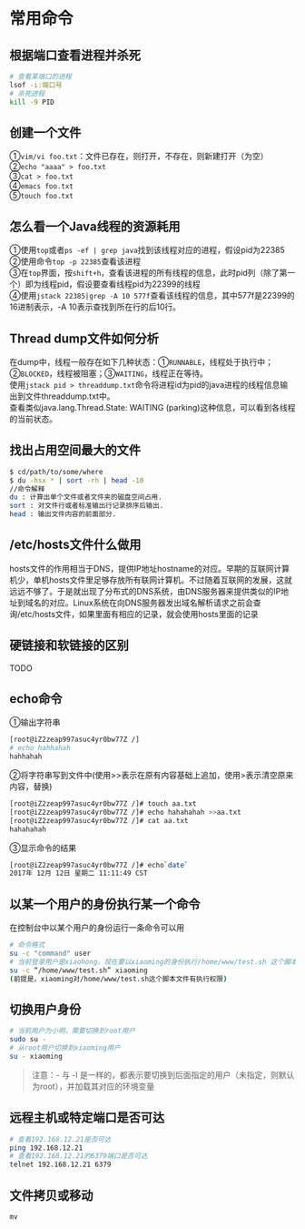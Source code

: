 # 常用命令

## 根据端口查看进程并杀死

```bash
# 查看某端口的进程
lsof -i:端口号
# 杀死进程
kill -9 PID
```

## 创建一个文件

①`vim/vi foo.txt`：文件已存在，则打开，不存在，则新建打开（为空）  
②`echo "aaaa" > foo.txt`  
③`cat > foo.txt`  
④`emacs foo.txt`  
⑤`touch foo.txt`

## 怎么看一个Java线程的资源耗用

①使用`top`或者`ps -ef | grep java`找到该线程对应的进程，假设pid为22385  
②使用命令`top -p 22385`查看该进程  
③在`top`界面，按`shift+h`，查看该进程的所有线程的信息，此时pid列（除了第一个）即为线程pid，假设要查看线程pid为22399的线程  
④使用`jstack 22385|grep -A 10 577f`查看该线程的信息，其中577f是22399的16进制表示，-A 10表示查找到所在行的后10行。

## Thread dump文件如何分析

在dump中，线程一般存在如下几种状态：①`RUNNABLE`，线程处于执行中；②`BLOCKED`，线程被阻塞；③`WAITING`，线程正在等待。  
使用`jstack pid > threaddump.txt`命令将进程id为pid的java进程的线程信息输出到文件threaddump.txt中。  
查看类似java.lang.Thread.State: WAITING \(parking\)这种信息，可以看到各线程的当前状态。

## 找出占用空间最大的文件

```bash
$ cd/path/to/some/where
$ du -hsx * | sort -rh | head -10
//命令解释
du : 计算出单个文件或者文件夹的磁盘空间占用.
sort : 对文件行或者标准输出行记录排序后输出.
head : 输出文件内容的前面部分.
```

## /etc/hosts文件什么做用

hosts文件的作用相当于DNS，提供IP地址hostname的对应。早期的互联网计算机少，单机hosts文件里足够存放所有联网计算机。不过随着互联网的发展，这就远远不够了。于是就出现了分布式的DNS系统，由DNS服务器来提供类似的IP地址到域名的对应。Linux系统在向DNS服务器发出域名解析请求之前会查询/etc/hosts文件，如果里面有相应的记录，就会使用hosts里面的记录

## 硬链接和软链接的区别

TODO

## echo命令

①输出字符串

```bash
[root@iZ2zeap997asuc4yr0bw77Z /]
# echo hahhahah
hahhahah
```

②将字符串写到文件中\(使用&gt;&gt;表示在原有内容基础上追加，使用&gt;表示清空原来内容，替换\)

```bash
[root@iZ2zeap997asuc4yr0bw77Z /]# touch aa.txt
[root@iZ2zeap997asuc4yr0bw77Z /]# echo hahahahah >>aa.txt
[root@iZ2zeap997asuc4yr0bw77Z /]# cat aa.txt
hahahahah
```

③显示命令的结果

```bash
[root@iZ2zeap997asuc4yr0bw77Z /]# echo`date`
2017年 12月 12日 星期二 11:11:49 CST
```

## 以某一个用户的身份执行某一个命令

在控制台中以某个用户的身份运行一条命令可以用

```bash
# 命令格式
su -c "command" user
# 当前登录用户是xiaohong，现在要以xiaoming的身份执行/home/www/test.sh 这个脚本
su -c “/home/www/test.sh” xiaoming
(前提是，xiaoming对/home/www/test.sh这个脚本文件有执行权限)
```

## 切换用户身份

```bash
# 当前用户为小明，需要切换到root用户
sudo su -
# 从root用户切换到xiaoming用户
su - xiaoming
```

> 注意：- 与 -l 是一样的，都表示要切换到后面指定的用户（未指定，则默认为root），并加载其对应的环境变量

## 远程主机或特定端口是否可达

```bash
# 查看192.168.12.21是否可达
ping 192.168.12.21
# 查看192.168.12.21的6379端口是否可达
telnet 192.168.12.21 6379
```

## 文件拷贝或移动

```
mv

```



